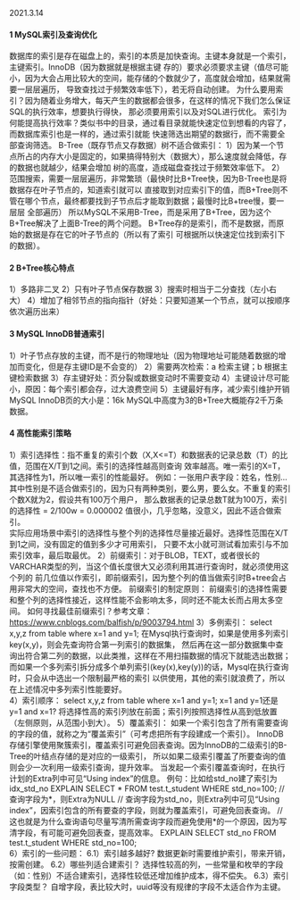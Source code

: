 2021.3.14
#### 1 MySQL索引及查询优化
   数据库的索引是存在磁盘上的，索引的本质是加快查询。主键本身就是一个索引，主键索引。InnoDB（因为数据就是根据主键
   存的）要求必须要求主键（值尽可能小，因为大会占用比较大的空间，能存储的个数就少了，高度就会增加，结果就需要一层层遍历，
   导致查找过于频繁效率低下），若无将自动创建。
   为什么要用索引？因为随着业务增大，每天产生的数据都会很多，在这样的情况下我们怎么保证SQL的执行效率，想要执行得快，
   那必须要用索引以及对SQL进行优化。
   索引为何能提高执行效率？类似书中的目录，通过看目录就能快速定位到想看的内容了，而数据库索引也是一样的，通过索引就能
   快速筛选出期望的数据行，而不需要全部查询筛选。
   B-Tree（既存节点又存数据）树不适合做索引：
    1）因为某一个节点所占的内存大小是固定的，如果搞得特别大（数据大），那么速度就会降低，存的数据也就越少，结果会增加
       树的高度，造成磁盘查找过于频繁效率低下。
    2）范围搜索，需要一层层遍历，非常繁琐（最快时比B+Tree快，因为B-Tree也是将数据存在叶子节点的，知道索引就可以
       直接取到对应索引下的值，而B+Tree则不管在哪个节点，最终都要找到子节点后才能取到数据；最慢时比B+tree慢，要一层层
       全部遍历）
   所以MySQL不采用B-Tree，而是采用了B+Tree，因为这个B+Tree解决了上面B-Tree的两个问题。
   B+Tree存的是索引，而不是数据，而原始的数据是存在它的叶子节点的（所以有了索引 可根据所以快速定位找到索引下的数据）。 
#### 2 B+Tree核心特点
  1）多路非二叉
  2）只有叶子节点保存数据
  3）搜索时相当于二分查找（左小右大）
  4）增加了相邻节点的指向指针（好处：只要知道某一个节点，就可以按顺序依次遍历出来） 
#### 3 MySQL InnoDB普通索引
  1）叶子节点存放的主键，而不是行的物理地址（因为物理地址可能随着数据的增加而变化，但是存主键ID是不会变的）
  2）需要两次检索：a 检索主键；b 根据主键检索数据
  3）存主键好处：页分裂或数据变动时不需要变动
  4）主键设计尽可能小，原因：每个索引都会存，过大浪费空间
  5）主键最好有序，减少索引维护开销
  MySQL InnoDB页的大小是：16k
  MySQL中高度为3的B+Tree大概能存2千万条数据。
#### 4 高性能索引策略
  1）索引选择性：指不重复的索引个数（X,X<=T）和数据表的记录总数（T）的比值，范围在X/T到1之间。索引的选择性越高则查询
    效率越高。唯一索引的X=T，其选择性为1，所以唯一索引的性能最好。
    例如：一张用户表字段：姓名，性别...
        其中性别是不适合做索引的，因为只有两种类别，要么男，要么女。不重复的索引个数X就为2，假设共有100万个用户，
        那么数据表的记录总数T就为100万，索引的选择性 = 2/100w = 0.000002 值很小，几乎忽略，没意义，因此不适合做索引。     
   实际应用场景中索引的选择性与整个列的选择性尽量接近最好。选择性范围在X/T到1之间，没有固定的值到多少才可用索引，
      只要不太小就可测试看加索引与不加索引效率，最后取最优。
  2）前缀索引：对于BLOB，TEXT，或者很长的VARCHAR类型的列，当这个值长度很大又必须利用其进行查询时，就必须使用这个列的
   前几位值以作索引，即前缀索引，因为整个列的值当做索引时B+tree会占用非常大的空间，查找也不方便。
     前缀索引的制定原则：
     前缀索引的选择性需要和整个列的选择性接近，这样性能不会影响太多，同时还不能太长而占用太多空间。
     如何寻找最佳前缀索引？参考文章：https://www.cnblogs.com/balfish/p/9003794.html
  3）多例索引：
     select x,y,z from table where x=1 and y=1;
     在Mysql执行查询时，如果是使用多列索引key(x,y)，则会先查询符合第一列索引的数据集，
     然后再在这一部分数据集中查询出符合第二列的数据，以此类推，这样在不用扫描数据的情况下就能选出数据；
     而如果一个多列索引拆分成多个单列索引(key(x),key(y))的话，Mysql在执行查询时，只会从中选出一个限制最严格的索引
     以供使用，其他的索引就浪费了，所以在上述情况中多列索引性能要好。   
  4）索引顺序：
    select x,y,z from table where x=1 and y=1;
    x=1 and y=1还是y=1 and x=1?
    将选择性高的索引列放在前面；索引列按照选择性从高到低放置（左侧原则，从范围小到大）。
  5）覆盖索引：
    如果一个索引包含了所有需要查询的字段的值，就称之为“覆盖索引”（可考虑把所有字段建成一个索引）。
    InnoDB存储引擎使用聚簇索引，覆盖索引可避免回表查询。因为InnoDB的二级索引的B-Tree的叶结点存储的是对应的一级索引，
  所以如果二级索引覆盖了所要查询的值则会少一次利用一级索引查询，提升效率。
    当发起一个索引覆盖查询时，在执行计划的Extra列中可见“Using index”的信息。
    例句：比如给std_no建了索引为idx_std_no
        EXPLAIN SELECT * FROM test.t_student WHERE std_no=100;  // 查询字段为*，则Extra为NULL
        // 查询字段为std_no，则Extra列中可见“Using index”，因索引包含的所有要查的字段，则就为覆盖索引，可避免回表查询。
        // 这也就是为什么查询语句尽量写清所需查询字段而避免使用*的一个原因，因为写清字段，有可能可避免回表查，提高效率。
        EXPLAIN SELECT std_no FROM test.t_student WHERE std_no=100;  
  6）索引的一些问题：
    6.1）索引越多越好?
      数据更新时需要维护索引，带来开销，按需创建。
    6.2）哪些列适合建索引？
      选择性较高的列，一些常量和枚举的字段（如：性别）不适合建索引，选择性较低还增加维护成本，得不偿失。
    6.3）索引字段类型？
      自增字段，表比较大时，uuid等没有规律的字段不太适合作为主键。
   